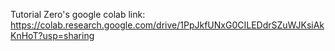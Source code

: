 Tutorial Zero's google colab link:
https://colab.research.google.com/drive/1PpJkfUNxG0CILEDdrSZuWJKsiAkKnHoT?usp=sharing

